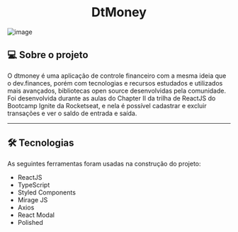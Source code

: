 <h1 align="center">
			DtMoney
</h1>

![image](https://user-images.githubusercontent.com/85974593/180909743-50c3a540-1462-40df-afec-98ff429c7a4f.png)


## 💻 Sobre o projeto

O dtmoney é uma aplicação de controle financeiro com a mesma ideia que o dev.finances, porém com tecnologias e recursos estudados e utilizados mais avançados, bibliotecas open source desenvolvidas pela comunidade. Foi desenvolvida durante as aulas do Chapter II da trilha de ReactJS do Bootcamp Ignite da Rocketseat, e nela é possível cadastrar e excluir transações e ver o saldo de entrada e saída.

---

## 🛠 Tecnologias

As seguintes ferramentas foram usadas na construção do projeto:

- ReactJS
- TypeScript
- Styled Components
- Mirage JS
- Axios
- React Modal
- Polished
